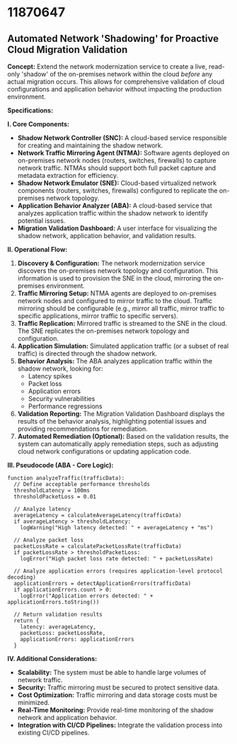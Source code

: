 # 11870647

## Automated Network 'Shadowing' for Proactive Cloud Migration Validation

**Concept:** Extend the network modernization service to create a live, read-only 'shadow' of the on-premises network within the cloud *before* any actual migration occurs. This allows for comprehensive validation of cloud configurations and application behavior without impacting the production environment.

**Specifications:**

**I. Core Components:**

*   **Shadow Network Controller (SNC):**  A cloud-based service responsible for creating and maintaining the shadow network.
*   **Network Traffic Mirroring Agent (NTMA):** Software agents deployed on on-premises network nodes (routers, switches, firewalls) to capture network traffic.  NTMAs should support both full packet capture and metadata extraction for efficiency.
*   **Shadow Network Emulator (SNE):**  Cloud-based virtualized network components (routers, switches, firewalls) configured to replicate the on-premises network topology.
*   **Application Behavior Analyzer (ABA):**  A cloud-based service that analyzes application traffic within the shadow network to identify potential issues.
*   **Migration Validation Dashboard:**  A user interface for visualizing the shadow network, application behavior, and validation results.

**II. Operational Flow:**

1.  **Discovery & Configuration:** The network modernization service discovers the on-premises network topology and configuration. This information is used to provision the SNE in the cloud, mirroring the on-premises environment.
2.  **Traffic Mirroring Setup:** NTMA agents are deployed to on-premises network nodes and configured to mirror traffic to the cloud.  Traffic mirroring should be configurable (e.g., mirror all traffic, mirror traffic to specific applications, mirror traffic to specific servers).
3.  **Traffic Replication:** Mirrored traffic is streamed to the SNE in the cloud.  The SNE replicates the on-premises network topology and configuration.
4.  **Application Simulation:**  Simulated application traffic (or a subset of real traffic) is directed through the shadow network.
5.  **Behavior Analysis:** The ABA analyzes application traffic within the shadow network, looking for:
    *   Latency spikes
    *   Packet loss
    *   Application errors
    *   Security vulnerabilities
    *   Performance regressions
6.  **Validation Reporting:** The Migration Validation Dashboard displays the results of the behavior analysis, highlighting potential issues and providing recommendations for remediation.
7.  **Automated Remediation (Optional):** Based on the validation results, the system can automatically apply remediation steps, such as adjusting cloud network configurations or updating application code.

**III. Pseudocode (ABA - Core Logic):**

```
function analyzeTraffic(trafficData):
  // Define acceptable performance thresholds
  thresholdLatency = 100ms
  thresholdPacketLoss = 0.01

  // Analyze latency
  averageLatency = calculateAverageLatency(trafficData)
  if averageLatency > thresholdLatency:
    logWarning("High latency detected: " + averageLatency + "ms")

  // Analyze packet loss
  packetLossRate = calculatePacketLossRate(trafficData)
  if packetLossRate > thresholdPacketLoss:
    logError("High packet loss rate detected: " + packetLossRate)

  // Analyze application errors (requires application-level protocol decoding)
  applicationErrors = detectApplicationErrors(trafficData)
  if applicationErrors.count > 0:
    logError("Application errors detected: " + applicationErrors.toString())

  // Return validation results
  return {
    latency: averageLatency,
    packetLoss: packetLossRate,
    applicationErrors: applicationErrors
  }
```

**IV. Additional Considerations:**

*   **Scalability:** The system must be able to handle large volumes of network traffic.
*   **Security:**  Traffic mirroring must be secured to protect sensitive data.
*   **Cost Optimization:**  Traffic mirroring and data storage costs must be minimized.
*   **Real-Time Monitoring:**  Provide real-time monitoring of the shadow network and application behavior.
*   **Integration with CI/CD Pipelines:** Integrate the validation process into existing CI/CD pipelines.